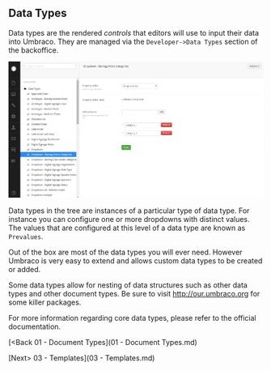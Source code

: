 ## Data Types
Data types are the rendered *controls* that editors will use to input their data into Umbraco.  They are managed via the `Developer->Data Types` section of the backoffice.

![Data Types](assets/datatypes.png)

Data types in the tree are instances of a particular type of data type.  For instance you can configure one or more dropdowns with distinct values.  The values that are configured at this level of a data type are known as `Prevalues`.

Out of the box are most of the data types you will ever need.  However Umbraco is very easy to extend and allows custom data types to be created or added.

Some data types allow for nesting of data structures such as other data types and other document types.  Be sure to visit http://our.umbraco.org for some killer packages.

For more information regarding core data types, please refer to the official documentation.

[<Back 01 - Document Types](01 - Document Types.md)

[Next> 03 - Templates](03 - Templates.md)